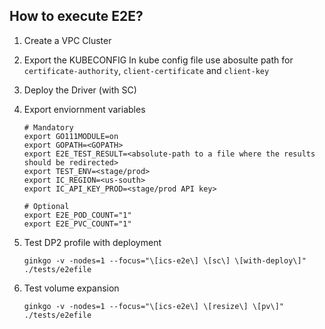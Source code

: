 ## How to execute E2E?

1. Create a VPC Cluster
2. Export the KUBECONFIG
   In kube config file use abosulte path for `certificate-authority`, `client-certificate` and `client-key`
3. Deploy the Driver (with SC)
4. Export enviornment variables
   ```
   # Mandatory
   export GO111MODULE=on
   export GOPATH=<GOPATH>
   export E2E_TEST_RESULT=<absolute-path to a file where the results should be redirected>
   export TEST_ENV=<stage/prod>
   export IC_REGION=<us-south>
   export IC_API_KEY_PROD=<stage/prod API key>

   # Optional
   export E2E_POD_COUNT="1"
   export E2E_PVC_COUNT="1"
   ```

5. Test DP2 profile with deployment
   ```
   ginkgo -v -nodes=1 --focus="\[ics-e2e\] \[sc\] \[with-deploy\]"  ./tests/e2efile
   ```
6. Test volume expansion
   ```
   ginkgo -v -nodes=1 --focus="\[ics-e2e\] \[resize\] \[pv\]"  ./tests/e2efile
   ```